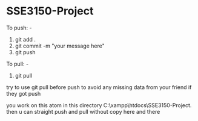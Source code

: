 # SSE3150-Project

To push: -
1. git add .
2. git commit -m "your message here"
3. git push

To pull: -
1. git pull

try to use git pull before push to avoid any missing data from your friend if they got push

you work on this atom in this directory C:\xampp\htdocs\SSE3150-Project. then u can straight push and pull without copy here and there
